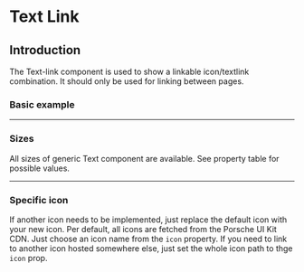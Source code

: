 # Text Link

## Introduction
The Text-link component is used to show a linkable icon/textlink combination. It should only be used for linking between pages.

### Basic example

<Playground :themeable="true">
  <template v-slot="slotProps">
    <p-text-link href="https://ui.porsche.com" :theme="slotProps.theme">Lorem ipsum dolor</p-text-link>
  </template>
</Playground>

---

### Sizes
All sizes of generic Text component are available. See property table for possible values.

<Playground :themeable="true" :childElementLayout="{spacing: 'block'}">
  <template v-slot="slotProps">
    <p-text-link href="https://ui.porsche.com" type="60" :theme="slotProps.theme">Lorem ipsum dolor</p-text-link>
    <p-text-link href="https://ui.porsche.com" type="60-thin" :theme="slotProps.theme">Lorem ipsum dolor</p-text-link>
  </template>
</Playground>

---

### Specific icon
If another icon needs to be implemented, just replace the default icon with your new icon. Per default, all icons are fetched from the Porsche UI Kit CDN. Just choose an icon name from the `icon` property.
If you need to link to another icon hosted somewhere else, just set the whole icon path to thge `icon` prop.

<Playground :themeable="true">
  <template v-slot="slotProps">
    <p-text-link href="https://ui.porsche.com" type="20" icon="arrow-left-hair" :theme="slotProps.theme">Lorem ipsum dolor</p-text-link>
  </template>
</Playground>